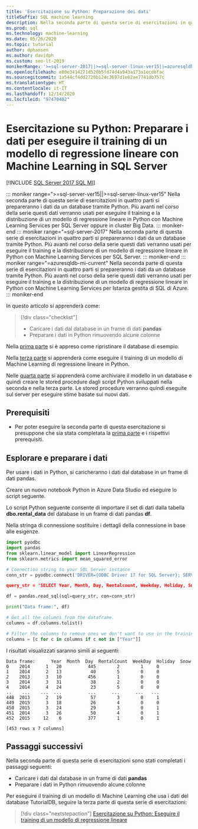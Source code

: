 ```yaml
---
title: 'Esercitazione su Python: Preparazione dei dati'
titleSuffix: SQL machine learning
description: Nella seconda parte di questa serie di esercitazioni in quattro parti si userà Python per preparare i dati per prevedere i noleggi di sci con Machine Learning in SQL.
ms.prod: sql
ms.technology: machine-learning
ms.date: 05/26/2020
ms.topic: tutorial
author: dphansen
ms.author: davidph
ms.custom: seo-lt-2019
monikerRange: '>=sql-server-2017||>=sql-server-linux-ver15||=azuresqldb-mi-current'
ms.openlocfilehash: e80e3414271d520b5fd74d4a943a173a1ecdbfac
ms.sourcegitcommit: 1a544cf4dd2720b124c3697d1e62ae7741db757c
ms.translationtype: HT
ms.contentlocale: it-IT
ms.lasthandoff: 12/14/2020
ms.locfileid: "97470402"
---
```

# <a name="python-tutorial-prepare-data-to-train-a-linear-regression-model-with-sql-machine-learning"></a>Esercitazione su Python: Preparare i dati per eseguire il training di un modello di regressione lineare con Machine Learning in SQL Server
[!INCLUDE [SQL Server 2017 SQL MI](../../includes/applies-to-version/sqlserver2017-asdbmi.md)]

::: moniker range=">=sql-server-ver15||>=sql-server-linux-ver15"
Nella seconda parte di questa serie di esercitazioni in quattro parti si prepareranno i dati da un database tramite Python. Più avanti nel corso della serie questi dati verranno usati per eseguire il training e la distribuzione di un modello di regressione lineare in Python con Machine Learning Services per SQL Server oppure in cluster Big Data.
::: moniker-end
::: moniker range="=sql-server-2017"
Nella seconda parte di questa serie di esercitazioni in quattro parti si prepareranno i dati da un database tramite Python. Più avanti nel corso della serie questi dati verranno usati per eseguire il training e la distribuzione di un modello di regressione lineare in Python con Machine Learning Services per SQL Server.
::: moniker-end
::: moniker range="=azuresqldb-mi-current"
Nella seconda parte di questa serie di esercitazioni in quattro parti si prepareranno i dati da un database tramite Python. Più avanti nel corso della serie questi dati verranno usati per eseguire il training e la distribuzione di un modello di regressione lineare in Python con Machine Learning Services per Istanza gestita di SQL di Azure.
::: moniker-end

In questo articolo si apprenderà come:

> [!div class="checklist"]
> * Caricare i dati dal database in un frame di dati **pandas**
> * Preparare i dati in Python rimuovendo alcune colonne

Nella [prima parte](python-ski-rental-linear-regression.md) si è appreso come ripristinare il database di esempio.

Nella [terza parte](python-ski-rental-linear-regression-train-model.md) si apprenderà come eseguire il training di un modello di Machine Learning di regressione lineare in Python.

Nelle [quarta parte](python-ski-rental-linear-regression-deploy-model.md) si apprenderà come archiviare il modello in un database e quindi creare le stored procedure dagli script Python sviluppati nella seconda e nella terza parte. Le stored procedure verranno quindi eseguite sul server per eseguire stime basate sui nuovi dati.

## <a name="prerequisites"></a>Prerequisiti

* Per poter eseguire la seconda parte di questa esercitazione si presuppone che sia stata completata la [prima parte](python-ski-rental-linear-regression.md) e i rispettivi prerequisiti.

## <a name="explore-and-prepare-the-data"></a>Esplorare e preparare i dati

Per usare i dati in Python, si caricheranno i dati dal database in un frame di dati pandas.

Creare un nuovo notebook Python in Azure Data Studio ed eseguire lo script seguente. 

Lo script Python seguente consente di importare il set di dati dalla tabella **dbo.rental_data** del database in un frame di dati pandas **df**.

Nella stringa di connessione sostituire i dettagli della connessione in base alle esigenze.

```python
import pyodbc
import pandas
from sklearn.linear_model import LinearRegression
from sklearn.metrics import mean_squared_error

# Connection string to your SQL Server instance
conn_str = pyodbc.connect('DRIVER={ODBC Driver 17 for SQL Server}; SERVER=<server>; DATABASE=TutorialDB;UID=<username>;PWD=<password>)

query_str = 'SELECT Year, Month, Day, Rentalcount, Weekday, Holiday, Snow FROM dbo.rental_data'

df = pandas.read_sql(sql=query_str, con=conn_str)

print("Data frame:", df)

# Get all the columns from the dataframe.
columns = df.columns.tolist()

# Filter the columns to remove ones we don't want to use in the training
columns = [c for c in columns if c not in ["Year"]]
```

I risultati visualizzati saranno simili ai seguenti:

```results
Data frame:      Year  Month  Day  RentalCount  WeekDay  Holiday  Snow
0    2014      1   20          445        2        1     0
1    2014      2   13           40        5        0     0
2    2013      3   10          456        1        0     0
3    2014      3   31           38        2        0     0
4    2014      4   24           23        5        0     0
..    ...    ...  ...          ...      ...      ...   ...
448  2013      2   19           57        3        0     1
449  2015      3   18           26        4        0     0
450  2015      3   24           29        3        0     1
451  2014      3   26           50        4        0     1
452  2015     12    6          377        1        0     1

[453 rows x 7 columns]
```

## <a name="next-steps"></a>Passaggi successivi

Nella seconda parte di questa serie di esercitazioni sono stati completati i passaggi seguenti:

* Caricare i dati dal database in un frame di dati **pandas**
* Preparare i dati in Python rimuovendo alcune colonne

Per eseguire il training di un modello di Machine Learning che usa i dati del database TutorialDB, seguire la terza parte di questa serie di esercitazioni:

> [!div class="nextstepaction"]
> [Esercitazione su Python: Eseguire il training di un modello di regressione lineare](python-ski-rental-linear-regression-train-model.md)